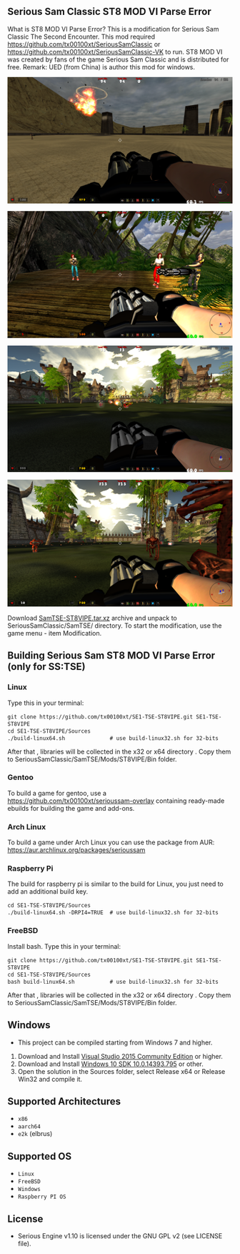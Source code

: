 ## Serious Sam Classic ST8 MOD VI Parse Error

What is ST8 MOD VI Parse Error?
This is a modification for Serious Sam Classic The Second Encounter. 
This mod required https://github.com/tx00100xt/SeriousSamClassic or https://github.com/tx00100xt/SeriousSamClassic-VK to run.
ST8 MOD VI was created by fans of the game Serious Sam Classic and is distributed for free.
Remark:  UED (from China) is author this mod for windows.

![ST8PE1](https://raw.githubusercontent.com/tx00100xt/SE1-TSE-ST8VIPE/main/Images/st8vipe-1.png)

![ST8PE2](https://raw.githubusercontent.com/tx00100xt/SE1-TSE-ST8VIPE/main/Images/st8vipe-2.png)

![ST8PE3](https://raw.githubusercontent.com/tx00100xt/SE1-TSE-ST8VIPE/main/Images/st8vipe-3.png)

![ST8PE4](https://raw.githubusercontent.com/tx00100xt/SE1-TSE-ST8VIPE/main/Images/st8vipe-4.png)


Download [SamTSE-ST8VIPE.tar.xz] archive and unpack to  SeriousSamClassic/SamTSE/ directory.
To start the modification, use the game menu - item Modification.

Building Serious Sam ST8 MOD VI Parse Error (only for SS:TSE)
-------------------------------------------------------------

### Linux

Type this in your terminal:

```
git clone https://github.com/tx00100xt/SE1-TSE-ST8VIPE.git SE1-TSE-ST8VIPE
cd SE1-TSE-ST8VIPE/Sources
./build-linux64.sh              # use build-linux32.sh for 32-bits
```
After that , libraries will be collected in the x32 or x64 directory . 
Copy them to SeriousSamClassic/SamTSE/Mods/ST8VIPE/Bin folder.

### Gentoo

To build a game for gentoo, use a https://github.com/tx00100xt/serioussam-overlay containing ready-made ebuilds for building the game and add-ons.

### Arch Linux

To build a game under Arch Linux you can use the package from AUR: https://aur.archlinux.org/packages/serioussam

### Raspberry Pi

The build for raspberry pi is similar to the build for Linux, you just need to add an additional build key.

```
cd SE1-TSE-ST8VIPE/Sources
./build-linux64.sh -DRPI4=TRUE	# use build-linux32.sh for 32-bits
```
### FreeBSD

Install bash. 
Type this in your terminal:

```
git clone https://github.com/tx00100xt/SE1-TSE-ST8VIPE.git SE1-TSE-ST8VIPE
cd SE1-TSE-ST8VIPE/Sources
bash build-linux64.sh       	# use build-linux32.sh for 32-bits
```
After that , libraries will be collected in the x32 or x64 directory . 
Copy them to SeriousSamClassic/SamTSE/Mods/ST8VIPE/Bin folder.

Windows
-------
* This project can be compiled starting from Windows 7 and higher.

1. Download and Install [Visual Studio 2015 Community Edition] or higher.
2. Download and Install [Windows 10 SDK 10.0.14393.795] or other.
3. Open the solution in the Sources folder, select Release x64 or Release Win32 and compile it.

Supported Architectures
----------------------
* `x86`
* `aarch64`
* `e2k` (elbrus)

Supported OS
-----------
* `Linux`
* `FreeBSD`
* `Windows`
* `Raspberry PI OS`

License
-------

* Serious Engine v1.10 is licensed under the GNU GPL v2 (see LICENSE file).


[SamTSE-ST8VIPE.tar.xz]: https://drive.google.com/file/d/1I5wT0E3VnryIGWDqpYMzTP1fqIYWBmSH/view?usp=sharing "Serious Sam Classic ST8 MOD VI Parse Error"
[Visual Studio 2015 Community Edition]: https://go.microsoft.com/fwlink/?LinkId=615448&clcid=0x409 "Visual Studio 2015 Community Edition"
[Windows 10 SDK 10.0.14393.795]: https://go.microsoft.com/fwlink/p/?LinkId=838916 "Windows 10 SDK 10.0.14393.795"
